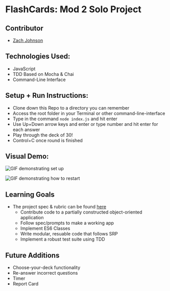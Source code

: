 # FlashCards: Mod 2 Solo Project

## Contributor
* [Zach Johnson](https://github.com/zachjjohns)

## Technologies Used:
* JavaScript
* TDD Based on Mocha & Chai
* Command-Line Interface

## Setup + Run Instructions:
* Clone down this Repo to a directory you can remember
* Access the root folder in your Terminal or other command-line-interface
* Type in the command `node index.js` and hit enter
* Use Up+Down arrow keys and enter or type number and hit enter for each answer
* Play through the deck of 30!
* Control+C once round is finished 

## Visual Demo:
  ![GIF demonstrating set up](https://media.giphy.com/media/FT2UI1QUm4IJUcIFFx/giphy.gif)

  ![GIF demonstrating how to restart](https://media.giphy.com/media/0CSFiyUummY4j9yC2A/giphy.gif)


## Learning Goals
* The project spec & rubric can be found [here](https://frontend.turing.io/projects/flash-cards.html)
  * Contribute code to a partially constructed object-oriented application
  * Follow spec/prompts to make a working app
  * Implement ES6 Classes
  * Write modular, resuable code that follows SRP
  * Implement a robust test suite using TDD

## Future Additions
* Choose-your-deck functionality
* Re-answer incorrect questions
* Timer
* Report Card